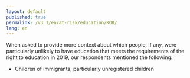 ```yaml
---
layout: default
published: true
permalink: /v3_1/en/at-risk/education/KOR/
lang: en
---
```

When asked to provide more context about which people, if any, were particularly unlikely to have education that meets the requirements of the right to education in 2019, our respondents mentioned the following:
- Children of immigrants, particularly unregistered children
